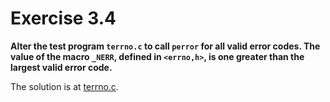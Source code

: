 # Exercise 3.4
__Alter the test program `terrno.c` to call `perror` for all valid error codes.
The value of the macro `_NERR`, defined in `<errno,h>`, is one greater than the
largest valid error code.__

The solution is at [terrno.c](terrno.c).
